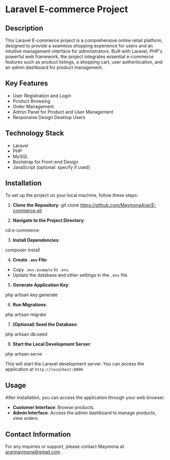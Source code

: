 # Laravel E-commerce Project

## Description

This Laravel E-commerce project is a comprehensive online retail platform, designed to provide a seamless shopping experience for users and an intuitive management interface for administrators. Built with Laravel, PHP's powerful web framework, the project integrates essential e-commerce features such as product listings, a shopping cart, user authentication, and an admin dashboard for product management.

## Key Features

- User Registration and Login
- Product Browsing 
- Order Management
- Admin Panel for Product and User Management
- Responsive Design Desktop Users

## Technology Stack

- Laravel
- PHP
- MySQL
- Bootstrap for Front-end Design
- JavaScript (optional: specify if used)

## Installation

To set up the project on your local machine, follow these steps:

1. **Clone the Repository**:
git clone https://github.com/MaymonaArar/E-commerce.git

2. **Navigate to the Project Directory**:

cd e-commerce

3. **Install Dependencies**:

composer install


4. **Create `.env` File**:
- Copy `.env.example` to `.env`.
- Update the database and other settings in the `.env` file.

5. **Generate Application Key**:

php artisan key:generate

6. **Run Migrations**:

php artisan migrate

7. **(Optional) Seed the Database**:

php artisan db:seed

8. **Start the Local Development Server**:

php artisan serve

This will start the Laravel development server. You can access the application at `http://localhost:8000`.

## Usage

After installation, you can access the application through your web browser.

- **Customer Interface**: Browse products.
- **Admin Interface**: Access the admin dashboard to manage products, view orders.



## Contact Information

For any inquiries or support, please contact Maymona at ararmaymona@gmail.com .


